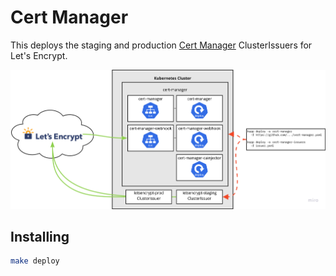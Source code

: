 # Cert Manager

This deploys the staging and production [Cert Manager](https://cert-manager.io/) ClusterIssuers for Let's Encrypt.

![Cert Manager architecture](./images/architecture.png)

## Installing

```bash
make deploy
```

